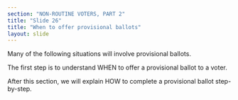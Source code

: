 ```yaml
---
section: "NON-ROUTINE VOTERS, PART 2"
title: "Slide 26"
title: "When to offer provisional ballots"
layout: slide
---
```


Many of the following situations will involve provisional ballots.

The first step is to understand WHEN to offer a provisional ballot to a voter.

After this section, we will explain HOW to complete a provisional ballot step-by-step.



